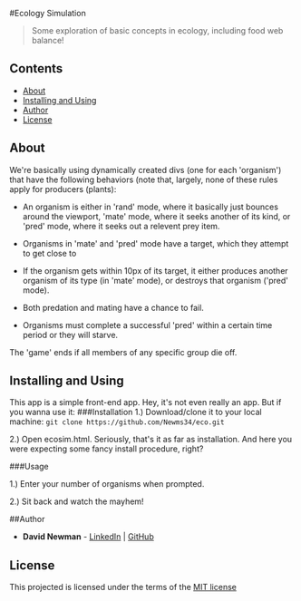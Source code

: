 #Ecology Simulation
>Some exploration of basic concepts in ecology, including food web balance!

## Contents

- [About](#about)
- [Installing and Using](#installing-and-using)
- [Author](#author)
- [License](#license)

## About

We're basically using dynamically created divs (one for each 'organism') that have the following behaviors (note that, largely, none of these rules apply for producers (plants):
 
 - An organism is either in 'rand' mode, where it basically just bounces around the viewport, 'mate' mode, where it seeks another of its kind, or 'pred' mode, where it seeks out a relevent prey item.
 
 - Organisms in 'mate' and 'pred' mode have a target, which they attempt to get close to
 
 - If the organism gets within 10px of its target, it either produces another organism of its type (in 'mate' mode), or destroys that organism ('pred' mode).

 - Both predation and mating have a chance to fail.

 - Organisms must complete a successful 'pred' within a certain time period or they will starve.

The 'game' ends if all members of any specific group die off. 

## Installing and Using

This app is a simple front-end app. Hey, it's not even really an app. But if you wanna use it:
###Installation
1.) Download/clone it to your local machine:
```git clone https://github.com/Newms34/eco.git```

2.) Open ecosim.html. Seriously, that's it as far as installation. And here you were expecting some fancy install procedure, right?

###Usage

1.) Enter your number of organisms when prompted. 

2.) Sit back and watch the mayhem!

##Author
* __David Newman__ - [LinkedIn](https://www.linkedin.com/in/newms34) | [GitHub](https://github.com/Newms34)

## License

This projected is licensed under the terms of the [MIT license](http://opensource.org/licenses/MIT)
